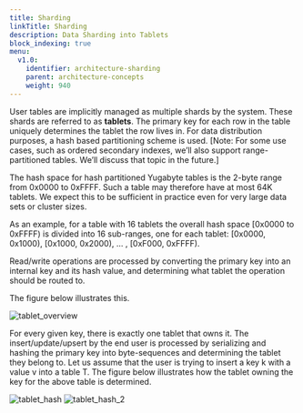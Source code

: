 ```yaml
---
title: Sharding
linkTitle: Sharding
description: Data Sharding into Tablets
block_indexing: true
menu:
  v1.0:
    identifier: architecture-sharding
    parent: architecture-concepts
    weight: 940
---
```


User tables are implicitly managed as multiple shards by the system. These shards are referred to as
**tablets**. The primary key for each row in the table uniquely determines the tablet the row lives in.
For data distribution purposes, a hash based partitioning scheme is used. [Note: For some use cases,
such as ordered secondary indexes, we’ll also support range-partitioned tables. We’ll discuss that
topic in the future.]

The hash space for hash partitioned Yugabyte tables is the 2-byte range from 0x0000 to 0xFFFF. Such
a table may therefore have at most 64K tablets. We expect this to be sufficient in practice even for
very large data sets or cluster sizes.

As an example, for a table with 16 tablets the overall hash space [0x0000 to 0xFFFF) is divided into
16 sub-ranges, one for each tablet:  [0x0000, 0x1000), [0x1000, 0x2000), … , [0xF000, 0xFFFF).

Read/write operations are processed by converting the primary key into an internal key and its hash
value, and determining what tablet the operation should be routed to.

The figure below illustrates this.

![tablet_overview](/images/architecture/tablet_overview.png)

For every given key, there is exactly one tablet that owns it. The insert/update/upsert by the end
user is processed by serializing and hashing the primary key into byte-sequences and determining the
tablet they belong to. Let us assume that the user is trying to insert a key k with a value v into a
table T. The figure below illustrates how the tablet owning the key for the above table is
determined.

![tablet_hash](/images/architecture/tablet_hash.png)
![tablet_hash_2](/images/architecture/tablet_hash_2.png)

